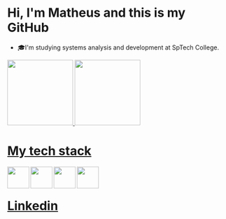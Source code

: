 <h1>Hi, I'm Matheus and this is my GitHub</h1>
<ul>
   <li>🎓I'm studying systems analysis and development at SpTech College.</li>
</ul>


<div>
  <a href="https://github.com/fernandeeess">
  <img height="150em" src="https://github-readme-stats.vercel.app/api?username=fernandeess&show_icons=true&theme=shades-of-purple&include_all_commits=true&count_private=true"/>
  <img height="150em" src="https://github-readme-stats.vercel.app/api/top-langs/?username=fernandeess&layout=compact&langs_count=7&theme=shades-of-purple"/>
</div>

  <h1>My tech stack</h1>
 
  
  <div style="display: inline_block">
<img width="50px" align="left" src="https://cdn-icons-png.flaticon.com/512/5968/5968292.png">
<img width="50px" align="left" src="https://cdn-icons-png.flaticon.com/512/732/732212.png" >
<img width="50px" align="left" src="https://cdn-icons-png.flaticon.com/512/732/732190.png">   
<img width="50px" align="left" src="https://cdn-icons-png.flaticon.com/512/5968/5968313.png">  
<br>
</div>
<br><h1><a href="https://www.linkedin.com/in/matheus-fernandes-rodrigues-90445b20b/">Linkedin<a></h1>
</div>
 
  
 

